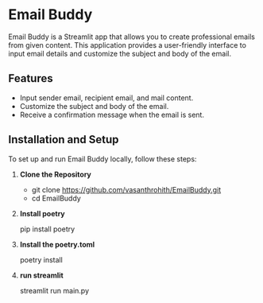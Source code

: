 # Email Buddy

Email Buddy is a Streamlit app that allows you to create professional emails from given content. This application provides a user-friendly interface to input email details and customize the subject and body of the email.

## Features

- Input sender email, recipient email, and mail content.
- Customize the subject and body of the email.
- Receive a confirmation message when the email is sent.

## Installation and Setup

To set up and run Email Buddy locally, follow these steps:

1. **Clone the Repository**

   - git clone https://github.com/vasanthrohith/EmailBuddy.git
   - cd EmailBuddy
   

2. **Install poetry**

	pip install poetry
	
3. **Install the poetry.toml**

	poetry install
	
4. **run streamlit**

	streamlit run main.py

